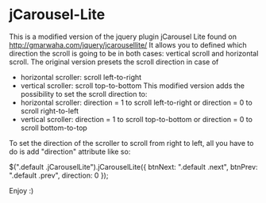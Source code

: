 jCarousel-Lite
==============

This is a modified version of the jquery plugin jCarousel Lite found on http://gmarwaha.com/jquery/jcarousellite/
It allows you to defined which direction the scroll is going to be in both cases: vertical scroll and horizontal scroll.
The original version presets the scroll direction in case of 
  - horizontal scroller: scroll left-to-right
  - vertical scroller: scroll top-to-bottom
This modified version adds the possibility to set the scroll direction to:
  - horizontal scroller: direction = 1 to scroll left-to-right or direction = 0 to scroll right-to-left
  - vertical scroller: direction = 1 to scroll top-to-bottom or direction = 0 to scroll bottom-to-top

To set the direction of the scroller to scroll from right to left, all you have to do is add 
"direction" attribute like so:

  $(".default .jCarouselLite").jCarouselLite({
      btnNext: ".default .next",
      btnPrev: ".default .prev",
      direction: 0
  });

Enjoy :)
